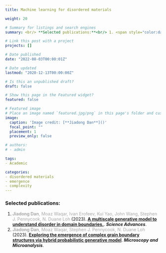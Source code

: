 ```yaml
---
title: Machine learning for disordered materials

weight: 20

# Summary for listings and search engines
summary: <br/> **Selected publications:**<br/> 1. <span style="color:darkgray">**Jiadong Dan**, Moaz Waqar, Ivan Erofeev, Kui Yao, John Wang, Stephen J. Pennycook, N. Duane Loh</span> (2023). [**A multiscale generative model to understand disorder in domain boundaries.**](../../publication/dan-2023-generative-model/). ***Science Advances***. <br/> 2. <span style="color:darkgray">**Jiadong Dan**, Moaz Waqar, Stephen J. Pennycook, N. Duane Loh</span> (2023). [**Exploring the emergence of complex grain boundary structures via hybrid probabilistic generative model**](../../publication/dan-2023-domain-boundary-mm/). ***Microscopy and Microanalysis***. <br/>

# Link this post with a project
projects: []

# Date published
date: "2022-08-03T00:00:01Z"

# Date updated
lastmod: "2020-12-13T00:00:00Z"

# Is this an unpublished draft?
draft: false

# Show this page in the Featured widget?
featured: false

# Featured image
# Place an image named `featured.jpg/png` in this page's folder and customize its options here.
image:
  caption: 'Image credit: [**Jiadong Dan**]()'
  focal_point: ""
  placement: 1
  preview_only: false

# authors:
# - admin

tags:
- Academic

categories:
- disordered materials
- emergence
- complexity
---
```



### Selected publications:
1. <span style="color:darkgray">**Jiadong Dan**, Moaz Waqar, Ivan Erofeev, Kui Yao, John Wang, Stephen J. Pennycook, N. Duane Loh</span> (2023). [**A multiscale generative model to understand disorder in domain boundaries.**](../../publication/dan-2023-generative-model/). ***Science Advances***. <br/>
2. <span style="color:darkgray">**Jiadong Dan**, Moaz Waqar, Stephen J. Pennycook, N. Duane Loh</span> (2023). [**Exploring the emergence of complex grain boundary structures via hybrid probabilistic generative model**](../../publication/dan-2023-domain-boundary-mm/). ***Microscopy and Microanalysis***. <br/>